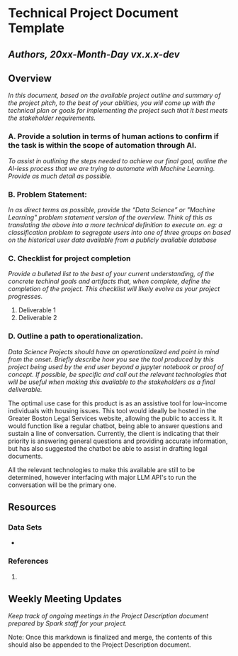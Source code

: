 # Technical Project Document Template

## *Authors, 20xx-Month-Day vx.x.x-dev*

## Overview

_In this document, based on the available project outline and summary of the project pitch, to the best of your abilities, you will come up with the technical plan or goals for implementing the project such that it best meets the stakeholder requirements._

### A. Provide a solution in terms of human actions to confirm if the task is within the scope of automation through AI.

*To assist in outlining the steps needed to achieve our final goal, outline the AI-less process that we are trying to automate with Machine Learning. Provide as much detail as possible.*

### B. Problem Statement:

*In as direct terms as possible, provide the “Data Science” or "Machine Learning" problem statement version of the overview. Think of this as translating the above into a more technical definition to execute on. eg: a classification problem to segregate users into one of three groups on based on the historical user data available from a publicly available database*

### C. Checklist for project completion

*Provide a bulleted list to the best of your current understanding, of the concrete techinal goals and artifacts that, when complete, define the completion of the project. This checklist will likely evolve as your project progresses.*

1. Deliverable 1
2. Deliverable 2

### D. Outline a path to operationalization.

*Data Science Projects should have an operationalized end point in mind from the onset. Briefly describe how you see the tool produced by this project being used by the end user beyond a jupyter notebook or proof of concept. If possible, be specific and call out the relevant technologies that will be useful when making this available to the stakeholders as a final deliverable.*

The optimal use case for this product is as an assistive tool for low-income individuals with housing issues. This tool would ideally be hosted in the Greater Boston Legal Services website, allowing the public to access it. It would function like a regular chatbot, being able to answer questions and sustain a line of conversation. Currently, the client is indicating that their priority is answering general questions and providing accurate information, but has also suggested the chatbot be able to assist in drafting legal documents. 

All the relevant technologies to make this available are still to be determined, however interfacing with major LLM API's to run the conversation will be the primary one. 

## Resources

### Data Sets

- 

### References

1. 

## Weekly Meeting Updates

*Keep track of ongoing meetings in the Project Description document prepared by Spark staff for your project.*


Note: Once this markdown is finalized and merge, the contents of this should also be appended to the Project Description document.
